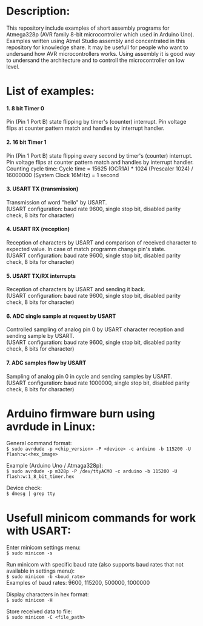 Description:
==============
This repository include examples of short assembly programs for Atmega328p (AVR family 8-bit microcontroller which used in Arduino Uno). Examples written using Atmel Studio assembly and concentrated in this repository for knowledge share. It may be usefull for people who want to undersand how AVR microcontrollers works. Using assembly it is good way to undersand the architecture and to controll the microcontroller on low level.

List of examples:
=================
#### 1. 8  bit Timer 0
Pin (Pin 1 Port B) state flipping by timer's (counter) interrupt. Pin voltage flips at counter pattern match and handles by interrupt handler.
#### 2. 16 bit Timer 1
Pin (Pin 1 Port B) state flipping every second by timer's (counter) interrupt. Pin voltage flips at counter pattern match and handles by interrupt handler.  
Counting cycle time: Cycle time = 15625 (OCR1A) * 1024 (Prescaler 1024) / 16000000 (System Clock 16MHz) = 1 second
#### 3. USART TX (transmission)
Transmission of word "hello" by USART.  
(USART configuration: baud rate 9600, single stop bit, disabled parity check, 8 bits for character)
#### 4. USART RX (reception)
Reception of characters by USART and comparison of received character to expected value. In case of match programm change pin's state.  
(USART configuration: baud rate 9600, single stop bit, disabled parity check, 8 bits for character)
#### 5. USART TX/RX interrupts
Reception of characters by USART and sending it back.  
(USART configuration: baud rate 9600, single stop bit, disabled parity check, 8 bits for character)
#### 6. ADC single sample at request by USART
Controlled sampling of analog pin 0 by USART character reception and sending sample by USART.  
(USART configuration: baud rate 9600, single stop bit, disabled parity check, 8 bits for character)
#### 7. ADC samples flow by USART
Sampling of analog pin 0 in cycle and sending samples by USART.  
(USART configuration: baud rate 1000000, single stop bit, disabled parity check, 8 bits for character)

Arduino firmware burn using avrdude in Linux:
===============================================
General command format:\
```$ sudo avrdude -p <chip_version> -P <device> -c arduino -b 115200 -U flash:w:<hex_image>```

Example (Arduino Uno / Atmaga328p):\
```$ sudo avrdude -p m328p -P /dev/ttyACM0 -c arduino -b 115200 -U flash:w:1_8_bit_timer.hex```

Device check:\
```$ dmesg | grep tty```

Usefull minicom commands for work with USART:
=============================================
Enter minicom settings menu:\
```$ sudo minicom -s```

Run minicom with specific baud rate (also supports baud rates that not available in settings menu):\
```$ sudo minicom -b <boud_rate>```\
Examples of baud rates: 9600, 115200, 500000, 1000000

Display characters in hex format:\
```$ sudo minicom -H```

Store received data to file:\
```$ sudo minicom -C <file_path>```

